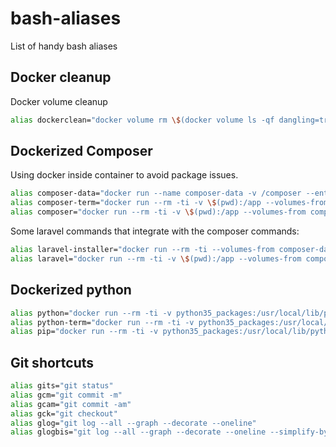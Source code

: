 # bash-aliases
List of handy bash aliases

## Docker cleanup

Docker volume cleanup
```bash
alias dockerclean="docker volume rm \$(docker volume ls -qf dangling=true)"
```

## Dockerized Composer

Using docker inside container to avoid package issues.

```bash
alias composer-data="docker run --name composer-data -v /composer --entrypoint sh composer/composer:php5-alpine"
alias composer-term="docker run --rm -ti -v \$(pwd):/app --volumes-from composer-data --entrypoint sh composer/composer:php5-alpine"
alias composer="docker run --rm -ti -v \$(pwd):/app --volumes-from composer-data composer/composer:php5-alpine"
```

Some laravel commands that integrate with the composer commands:
```bash
alias laravel-installer="docker run --rm -ti --volumes-from composer-data composer/composer:php5-alpine global require \"laravel/installer\""
alias laravel="docker run --rm -ti -v \$(pwd):/app --volumes-from composer-data --entrypoint laravel composer/composer:php5-alpine"
```

## Dockerized python

```bash
alias python="docker run --rm -ti -v python35_packages:/usr/local/lib/python3.5/site-packages/ -v \$(pwd):/data -w /data python python"
alias python-term="docker run --rm -ti -v python35_packages:/usr/local/lib/python3.5/site-packages/ -v \$(pwd):/data -w /data python"
alias pip="docker run --rm -ti -v python35_packages:/usr/local/lib/python3.5/site-packages/ -v \$(pwd):/data -w /data python pip"
```

## Git shortcuts

```bash
alias gits="git status"
alias gcm="git commit -m"
alias gcam="git commit -am"
alias gck="git checkout"
alias glog="git log --all --graph --decorate --oneline"
alias glogbis="git log --all --graph --decorate --oneline --simplify-by-decoration"
```

